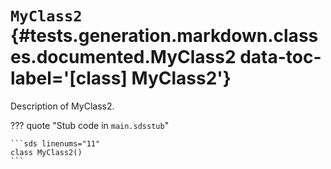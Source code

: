 # <code class="doc-symbol doc-symbol-class"></code> `MyClass2` {#tests.generation.markdown.classes.documented.MyClass2 data-toc-label='[class] MyClass2'}

Description of MyClass2.

??? quote "Stub code in `main.sdsstub`"

    ```sds linenums="11"
    class MyClass2()
    ```
